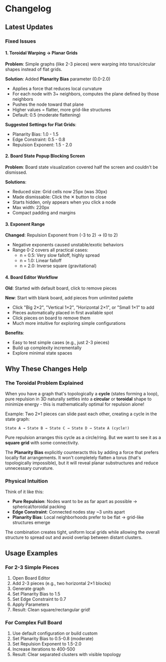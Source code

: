 # Changelog

## Latest Updates

### Fixed Issues

#### 1. Toroidal Warping → Planar Grids
**Problem**: Simple graphs (like 2-3 pieces) were warping into torus/circular shapes instead of flat grids.

**Solution**: Added **Planarity Bias** parameter (0.0-2.0)
- Applies a force that reduces local curvature
- For each node with 3+ neighbors, computes the plane defined by those neighbors
- Pushes the node toward that plane
- Higher values = flatter, more grid-like structures
- Default: 0.5 (moderate flattening)

**Suggested Settings for Flat Grids**:
- Planarity Bias: 1.0 - 1.5
- Edge Constraint: 0.5 - 0.8
- Repulsion Exponent: 1.5 - 2.0

#### 2. Board State Popup Blocking Screen
**Problem**: Board state visualization covered half the screen and couldn't be dismissed.

**Solutions**:
- Reduced size: Grid cells now 25px (was 30px)
- Made dismissable: Click the ✕ button to close
- Starts hidden, only appears when you click a node
- Max width: 220px
- Compact padding and margins

#### 3. Exponent Range
**Changed**: Repulsion Exponent from (-3 to 2) → (0 to 2)
- Negative exponents caused unstable/exotic behaviors
- Range 0-2 covers all practical cases:
  - n = 0.5: Very slow falloff, highly spread
  - n = 1.0: Linear falloff
  - n = 2.0: Inverse square (gravitational)

#### 4. Board Editor Workflow
**Old**: Started with default board, click to remove pieces

**New**: Start with blank board, add pieces from unlimited palette
- Click "Big 2×2", "Vertical 1×2", "Horizontal 2×1", or "Small 1×1" to add
- Pieces automatically placed in first available spot
- Click pieces on board to remove them
- Much more intuitive for exploring simple configurations

**Benefits**:
- Easy to test simple cases (e.g., just 2-3 pieces)
- Build up complexity incrementally
- Explore minimal state spaces

## Why These Changes Help

### The Toroidal Problem Explained
When you have a graph that's topologically a **cycle** (states forming a loop), pure repulsion in 3D naturally settles into a **circular** or **toroidal** shape to minimize energy - this is mathematically optimal for repulsion alone!

Example: Two 2×1 pieces can slide past each other, creating a cycle in the state graph:
```
State A → State B → State C → State D → State A (cycle!)
```

Pure repulsion arranges this cycle as a circle/ring. But we want to see it as a **square grid** with some connectivity.

The **Planarity Bias** explicitly counteracts this by adding a force that prefers locally flat arrangements. It won't completely flatten a torus (that's topologically impossible), but it will reveal planar substructures and reduce unnecessary curvature.

### Physical Intuition
Think of it like this:
- **Pure Repulsion**: Nodes want to be as far apart as possible → spherical/toroidal packing
- **Edge Constraint**: Connected nodes stay ~3 units apart
- **Planarity Bias**: Local neighborhoods prefer to be flat → grid-like structures emerge

The combination creates tight, uniform local grids while allowing the overall structure to spread out and avoid overlap between distant clusters.

## Usage Examples

### For 2-3 Simple Pieces
1. Open Board Editor
2. Add 2-3 pieces (e.g., two horizontal 2×1 blocks)
3. Generate graph
4. Set Planarity Bias to 1.5
5. Set Edge Constraint to 0.7
6. Apply Parameters
7. Result: Clean square/rectangular grid!

### For Complex Full Board
1. Use default configuration or build custom
2. Set Planarity Bias to 0.5-0.8 (moderate)
3. Set Repulsion Exponent to 1.5-2.0
4. Increase iterations to 400-500
5. Result: Clear separated clusters with visible topology

